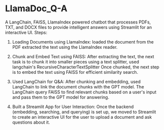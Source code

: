 # LlamaDoc_Q-A
A LangChain, FAISS, LlamaIndex powered chatbot that processes PDFs, TXT, and DOCX files to provide intelligent answers using Streamlit for an interactive UI.
Steps:
1. Loading Documents using LlamaIndex:
loaded the document from the PDF
extracted the text using the LlamaIndex reader.

2. Chunk and Embed Text using FAISS:
After extracting the text, the next task is to chunk it into smaller pieces using a text splitter, used langchain's RecursiveCharacterTextSplitter
Once chunked, the next step is to embed the text using FAISS for efficient similarity search.

3. Used LangChain for Q&A:
After chunking and embedding, used LangChain to link the document chunks with the GPT model. The LangChain query FAISS to find relevant chunks based on a user's input and pass them to the GPT model for answering.

4. Built a Streamlit App for User Interaction:
Once the backend (embedding, searching, and querying) is set up, we moved to Streamlit to create an interactive UI for the user to upload a document and ask questions about it.
